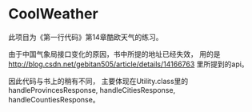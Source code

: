 CoolWeather
===========

此项目为《第一行代码》第14章酷欧天气的练习。

由于中国气象局接口变化的原因，书中所提的地址已经失效，
用的是 http://blog.csdn.net/gebitan505/article/details/14166763 里所提到的api。

因此代码与书上的稍有不同，
主要体现在Utility.class里的
handleProvincesResponse, handleCitiesResponse, handleCountiesResponse。

